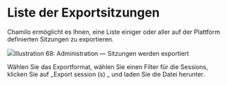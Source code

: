 
# Liste der Exportsitzungen

Chamilo ermöglicht es Ihnen, eine Liste einiger oder aller auf der Plattform definierten Sitzungen zu exportieren.

![](../../.gitbook/assets/session-import-utilisateurs%20%283%29.png)Illustration 68: Administration — Sitzungen werden exportiert

Wählen Sie das Exportformat, wählen Sie einen Filter für die Sessions, klicken Sie auf _Export session \(s\) _ und laden Sie die Datei herunter.